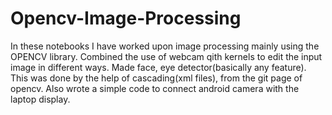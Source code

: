 # Opencv-Image-Processing
In these notebooks I have worked upon image processing mainly using the OPENCV library. 
Combined the use of webcam qith kernels to edit the input image in different ways. 
Made face, eye detector(basically any feature). This was done by the help of cascading(xml files), from the git page of opencv.
Also wrote a simple code to connect android camera with the laptop display.
